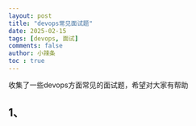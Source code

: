 ```yaml
---
layout: post
title: "devops常见面试题"
date: 2025-02-15
tags: [devops, 面试]
comments: false
author: 小辣条
toc : true
---
```

收集了一些devops方面常见的面试题，希望对大家有帮助
<!-- more -->

## 1、
